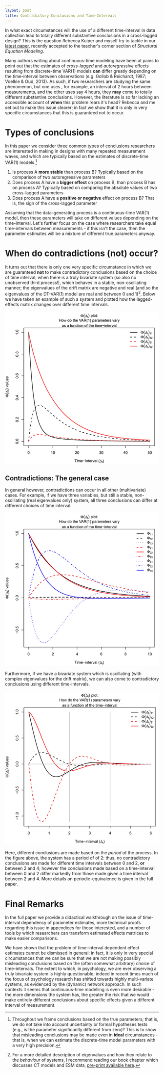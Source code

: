 ```yaml
---
layout: post
title: Contradictory Conclusions and Time-Intervals
---
```


In what exact circumstances will the use of a different time-interval in data collection lead to totally different substantive conclusions in a cross-lagged design? This is the question Rebecca Kuiper and myself try to tackle in our [latest paper](https://ryanoisin.github.io/files/KuiperRyan_2018_DrawingConclusions_SEM.pdf), recently accepted to the teacher's corner section of *Structural Equation Modeling*.

Many authors writing about continuous-time modeling have been at pains to point out that the estimates of *cross-lagged* and *autoregressive* effects resulting from discrete-time VAR(1) models **can** differ greatly depending on the time-interval between observations (e.g. Gollob & Reichardt, 1987; Voelkle & Oud, 2013).  As such, if two researchers are studying the same phenomenon, but one uses , for example, an interval of 2 hours between measurements, and the other uses say 4 hours, they **may** come to totally different substantive conclusions. However, the literature is so far lacking an accessible account of **when** this problem rears it's head? Rebecca and me set out to make this issue clearer; in fact we show that it is only in very specific circumstances that this is guaranteed not to occur.

# Types of conclusions
In this paper we consider three common types of conclusions researchers are interested in making in designs with many repeated measurement waves, and which are typically based on the estimates of discrete-time VAR(1) models.[^(1)]

1. Is process A **more stable** than process B?
   Typically based on the comparison of two autoregressive parameters
2. Does process A have a **bigger effect** on process B, than process B has on process A?
   Typically based on comparing the absolute values of two cross-lagged parameters
3. Does process A have a **positive or negative** effect on process B?
   That is, the sign of the cross-lagged parameter

Assuming that the data-generating process is a continuous-time VAR(1) model, then these parameters will take on different values depending on the time-interval. Let's further focus on the case where researchers take equal time-intervals between measurements - if this isn't the case, then the parameter estimates will be a mixture of different true parameters anyway.

# When do contradictions (not) occur?

It turns out that there is only one very specific circumstance in which we are guaranteed **not** to make contradictory conclusions based on the choice of time interval; when there is a truly bivariate system (so also no unobserved third process!), which behaves in a stable, non-oscillating manner; the eigenvalues of the drift matrix are negative and real (and so the eigenvalues of the DT-VAR(1) model are real and between 0 and 1)[^(2)]. Below we have taken an example of such a system and plotted how the lagged-effects matrix changes over different time intervals.

![Stable Non-Oscillating Bivariate Example](/images/Effects-lag-plot_Bivar.jpg "Non-Oscillating Bivariate Example")
 

## Contradictions: The general case
In general however, contradictions can occur in all other (multivariate) cases. For example, if we have three variables, but still a stable, non-oscillating (real eigenvalues only) system, all three conclusions can differ at different choices of time interval.

![Stable Non-Oscillating Trivariate Example](/images/Example-TrivaReal.jpg "Non-Oscillating Trivariate Example")

Furthermore, if we have a bivariate system which is oscillating (with complex eigenvalues for the drift matrix), we can also come to contradictory conclusions using different time-intervals. 

![Stable Oscillating Bivariate Example](/images/Example-BivarComplex.jpg "Oscillating Bivariate Example")

Here, different conclusions are made based on the *period* of the process. In the figure above, the system has a period of of 2: thus, no contradictory conclusions are made for different time intervals between 0 and 2, **or** between 2 and 4; however the conclusions made based on a time-interval between 0 and 2 differ markedly from those made given a time interval between 2 and 4. More details on periodic-equivalence is given in the full paper.

# Final Remarks

In the full paper we provide a didactical walkthrough on the issue of time-interval dependency of parameter estimates, more technical proofs regarding this issue in appendices for those interested, and a number of tools by which researchers can transform estimated effects matrices to make easier comparisons. 

We have shown that the problem of time-interval dependent effect estimates cannot be dismissed in general: in fact, it is only in very special circumstances that we can be sure that we are not making possibly misleading conclusions based on the (often somewhat arbitrary) choice of time-intervals. The extent to which, in psychology, we are ever observing a truly bivariate system is highly questionable; indeed in recent times much of the focus of psychology research has shifted towards highly multi-variate systems, as evidenced by the (dynamic) network approach. In such contexts it seems that continuous-time modelling is even more desirable - the more dimensions the system has, the greater the risk that we would make entirely different conclusions about specific effects given a different interval of measurement. 

[^(1)]: Throughout we frame conclusions based on the true parameters; that is, we do not take into account uncertainty or formal hypotheses tests (e.g., is the parameter significantly different from zero)? This is to show that misleading conclusions may be made even in **ideal** circumstances - that is, when we can estimate the discrete-time model parameters with a very high precision.
[^(2)]: For a more detailed description of eigenvalues and how they relate to the *behaviour* of systems,  I recommend reading our book chapter which discusses CT models and ESM data, [pre-print available here](https://ryanoisin.github.io/files/RyanKuiperHamaker_2018_chapter_preprint.pdf).




